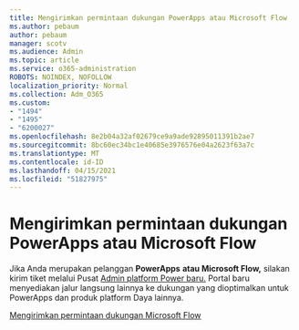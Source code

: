 ```yaml
---
title: Mengirimkan permintaan dukungan PowerApps atau Microsoft Flow
ms.author: pebaum
author: pebaum
manager: scotv
ms.audience: Admin
ms.topic: article
ms.service: o365-administration
ROBOTS: NOINDEX, NOFOLLOW
localization_priority: Normal
ms.collection: Adm_O365
ms.custom:
- "1494"
- "1495"
- "6200027"
ms.openlocfilehash: 8e2b04a32af02679ce9a9ade92895011391b2ae7
ms.sourcegitcommit: 8bc60ec34bc1e40685e3976576e04a2623f63a7c
ms.translationtype: MT
ms.contentlocale: id-ID
ms.lasthandoff: 04/15/2021
ms.locfileid: "51827975"
---
```

# <a name="submit-powerapps-or-microsoft-flow-support-requests"></a>Mengirimkan permintaan dukungan PowerApps atau Microsoft Flow

Jika Anda merupakan pelanggan **PowerApps** **atau Microsoft Flow,** silakan kirim tiket melalui Pusat [Admin platform Power baru.](https://admin.powerplatform.microsoft.com/support?newTicket&product=15819) Portal baru menyediakan jalur langsung lainnya ke dukungan yang dioptimalkan untuk PowerApps dan produk platform Daya lainnya.

[Mengirimkan permintaan dukungan Microsoft Flow](https://admin.powerplatform.microsoft.com/support?newTicket&product=Flow)